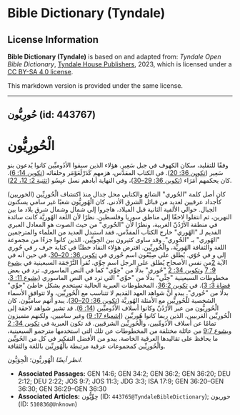 # Bible Dictionary (Tyndale)

## License Information

**Bible Dictionary (Tyndale)** is based on and adapted from: _Tyndale Open Bible Dictionary_, [Tyndale House Publishers](https://tyndaleopenresources.com/), 2023, which is licensed under a [CC BY-SA 4.0 license](https://creativecommons.org/licenses/by-sa/4.0/legalcode.en).

This markdown version is provided under the same license.



--------------------------------

## حُورِيُّون (id: 443767)

الْحُورِيُّون
=============

وفقًا للتقليد، سكان الكهوف في جبل سَعِير. هؤلاء الذين سبقوا الأدُوميِّين كانوا يُدعون بنو سَعِير ([تكوين 36: 20](https://ref.ly/Gen36:20)). في الكتاب المقدَّس، هزمهم كَدَرْلَعَوْمَر وحلفائه ([تكوين 14: 6](https://ref.ly/Gen14:6)). كان يحكمهم أُمَرَاء ([تكوين 36: 29–30](https://ref.ly/Gen36:29-Gen36:30))، وفي النهاية أبادهم نسل عيِسُو ([تثنية 2: 12، 22](https://ref.ly/Deut2:12,Deut2:22)).

كان أصل كلمة "الحُوري" الشائع والكتابي محل جدال منذ اكتشاف الْحُورِيِّين (الخوريين) كأجداد عرقيين لعديد من قبائل الشرق الأدنى. كان الْهُورِيُّون شعبًا غير سامي يسكنون الجبال. حوالي الألفية الثانية قبل الميلاد، هاجروا إلى شمال وشمال شرق بلاد ما بين النهرين، ثم انتقلوا لاحقًا إلى مناطق سوريا وفلسطين. نظرًا لأن اللغة الهُوريَّة كانت سائدة في منطقة الأرْدُنّ الغربية، ونظرًا لأن "الحُوري" من حيث الصوت هو المعادل العبري القديم لـ "الهُوري" خارج الكتاب المقدَّس، فقد استبدل العديد من العلماء والمترجمين "الهُوري" بـ "الحُوري". وقد ساوى كثيرون بين الحِويِّين، الذين كانوا جزءًا من مجموعة اللغة والثقافة الهُوريِّة، والْحُورِيِّين. افترض هؤلاء النقاد خطئًا في كتابة حرف *ر* في حُو*ر*ي إلى *و* في حُوّ*ي*. يُطلق على صِبْعُون اسم حُوري في [تكوين 36: 20–30](https://ref.ly/Gen36:20-Gen36:30)، في حين أنه في الآية [2](https://ref.ly/Gen36:2)من نفس الأصحاح يُطلق على الرجل اسم حِوِّي. تُقرأ التَّرْجَمَة السبعينية في [يشوع 9: 7](https://ref.ly/Josh9:7) و[تكوين 34: 2](https://ref.ly/Gen34:2) "حُوري" بدلًا من "حِوِّي" كما في النص الماسوري. ترد في بعض مخطوطات السبعينية "حِثِّي" بدلًا من "حوِّي" التي ترد في النص الماسوري ([يشوع 11: 3](https://ref.ly/Josh11:3)، [قضاة 3: 3](https://ref.ly/Judg3:3)). في [تكوين 36:2](https://ref.ly/Gen36:2)، المخطوطات العبرية الحالية تستخدم بشكل خاطئ "حوِّي" بدلًا من "حُوري". يبدو أنَّ شواهد العهد القديم لا تتناسب مع الْحُورِيِّين، ولا تتوافق الأسماء الشخصية للْحُورِيِّين مع الأمثلة الهُوريَّة ([تكوين 36: 20–30](https://ref.ly/Gen36:20-Gen36:30)). يبدو أنهم ساميُّون. كان الْحُورِيُّون من عبر الأرْدُنّ وكانوا أسلاف الأدُوميِّين ([14: 6](https://ref.ly/Gen14:6)). قد تشير شواهد لاحقة إلى الْحُورِيِّين الغربيين، الذين ربما كانوا هُوريِّين ([إشعياء 17: 9](https://ref.ly/Isa17:9)) وغير ساميين، ولكنهم متميزون تمامًا عن أسلاف الأدُومِّيين، والْحُورِيِّين الشرقيين. قد تكون العبرية في [تكوين 34: 2](https://ref.ly/Gen34:2) و[يشوع 9:7](https://ref.ly/Josh9:7) من عائلة مختلفة من المخطوطات عن تلك التي استخدمها مترجمو السبعينية، ما يحافظ على تقاليدها العرقية الخاصة. يبدو من الأفضل التفكير في كل من الحُويِّين والْحُورِيِّين كمجموعات عرقية مرتبطة بالْهُورِيِّين باللغة والثقافة.

*انظر أيضًا* الْهُوريُّون؛ الْحِوَيُّون.

* **Associated Passages:** GEN 14:6; GEN 34:2; GEN 36:2; GEN 36:20; DEU 2:12; DEU 2:22; JOS 9:7; JOS 11:3; JDG 3:3; ISA 17:9; GEN 36:20–GEN 36:30; GEN 36:29–GEN 36:30
* **Associated Articles:** حِوِّيُّون (ID: `443765@TyndaleBibleDictionary`); حوريون (ID: `510836@Unknown`)

